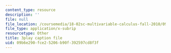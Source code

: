 ```yaml
---
content_type: resource
description: ''
file: null
file_location: /coursemedia/18-02sc-multivariable-calculus-fall-2010/09b6e290fce25206b90f392597cd8f3f_XmQM5pHxX-o.vtt
file_type: application/x-subrip
resourcetype: Other
title: 3play caption file
uid: 09b6e290-fce2-5206-b90f-392597cd8f3f
---
```

